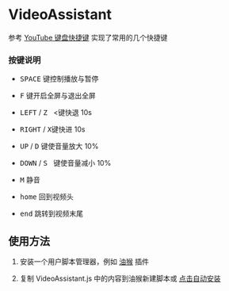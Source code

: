 # VideoAssistant

参考 [YouTube 键盘快捷键](<https://support.google.com/youtube/answer/7631406?hl=zh-Hans>) 实现了常用的几个快捷键

### 按键说明

- <kbd>SPACE</kbd> 键控制播放与暂停    

- <kbd>F</kbd> 键开启全屏与退出全屏   

- <kbd>LEFT</kbd> / <kbd>Z </kbd> <键快退 10s   

- <kbd>RIGHT</kbd> / <kbd>X</kbd>键快进 10s   

- <kbd>UP</kbd> / <kbd>D</kbd> 键使音量放大 10%   

- <kbd>DOWN</kbd> / <kbd>S </kbd> 键使音量减小 10%

- <kbd>M</kbd> 静音

- <kbd>home</kbd> 回到视频头

- <kbd>end</kbd> 跳转到视频末尾

  

## 使用方法

1. 安装一个用户脚本管理器，例如 [油猴](<https://chrome.google.com/webstore/detail/tampermonkey/dhdgffkkebhmkfjojejmpbldmpobfkfo?utm_source=chrome-ntp-icon>) 插件

2. 复制 VideoAssistant.js 中的内容到油猴新建脚本或 [点击自动安装](https://greasyfork.org/scripts/381103-%E8%A7%86%E9%A2%91%E5%8A%A9%E6%89%8B/code/%E8%A7%86%E9%A2%91%E5%8A%A9%E6%89%8B.user.js)

   

   
